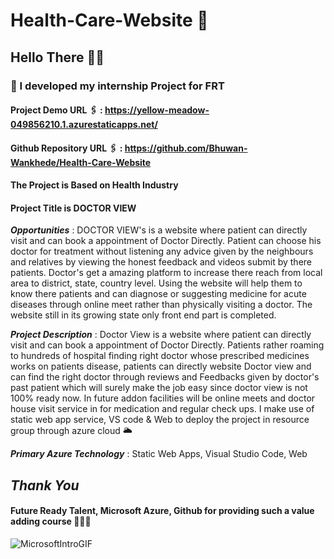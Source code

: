 # Health-Care-Website 💉

## Hello There 🙋‍♂️ 

### 🔴 I developed my internship Project for FRT 

#### Project Demo URL 🖇️ : https://yellow-meadow-049856210.1.azurestaticapps.net/
#### Github Repository URL 🖇️ : https://github.com/Bhuwan-Wankhede/Health-Care-Website

#### The Project is Based on Health Industry 

#### Project Title is DOCTOR VIEW 

 ***Opportunities*** : DOCTOR VIEW's is a website where patient can directly visit and can book a appointment of Doctor Directly. Patient can choose his doctor for treatment without listening any advice given by the neighbours and relatives by viewing the honest feedback and videos submit by there patients. Doctor's get a amazing platform to increase there reach from local area to district, state, country level. Using the website will help them to know there patients and can diagnose or suggesting medicine for acute diseases through online meet rather than physically visiting a doctor. The website still in its growing state only front end part is completed.

***Project Description*** : Doctor View is a website where patient can directly visit and can book a appointment of Doctor Directly. Patients rather roaming to hundreds of hospital finding right doctor whose prescribed medicines works on patients disease, patients can directly website Doctor view and can find the right doctor through reviews and Feedbacks given by doctor's past patient which will surely make the job easy since doctor view is not 100% ready now. In future addon facilities will be online meets and doctor house visit service in for medication and regular check ups. I make use of static web app service, VS code & Web to deploy the project in resource group through azure cloud 🌥️

***Primary Azure Technology*** : Static Web Apps, Visual Studio Code, Web

<!--- ![SewaRumahNakBayaBileGIF](https://user-images.githubusercontent.com/103529859/185753722-d1edd9c9-3708-49be-87c8-6643a4c47e3f.gif) --->

## ***Thank You*** 
#### Future Ready Talent, Microsoft Azure, Github for providing such a value adding course 🙇🙇🙇


![MicrosoftIntroGIF](https://user-images.githubusercontent.com/103529859/185754308-4177def4-2464-4345-bfbd-1b29132662c0.gif)


<!-- ![AzureGIF](https://user-images.githubusercontent.com/103529859/185754334-b9b7b75a-37df-49bb-bba3-f59b64a00232.gif) -->






